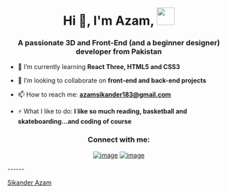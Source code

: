 <h1 align="center">Hi 👋, I'm Azam, <img height="40" src="https://emoji.gg/assets/emoji/7333-parrotdance.gif"></h1>
<h3 align="center">A passionate 3D and Front-End (and a beginner designer) developer from Pakistan</h3>

- 🌱 I’m currently learning **React Three, HTML5 and CSS3**

- 👯 I’m looking to collaborate on **front-end and back-end projects**

- 📫 How to reach me: **azamsikander183@gmail.com**

- ⚡ What I like to do: **I like so much reading, basketball and skateboarding...and coding of course**

<h3 align="center">Connect with me:</h3>
<div align="center">

[![image](https://img.shields.io/badge/LinkedIn-0077B5?style=for-the-badge&logo=linkedin&logoColor=white)](https://www.linkedin.com/in/sikander-azam-8131b9245/)
[![image](https://img.shields.io/badge/Gmail-D14836?style=for-the-badge&logo=gmail&logoColor=white)](mailto:azamsikander183@gmail.com)
  
</div>
------

[Sikander Azam](https://github.com/SikanderAzam11)
